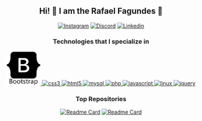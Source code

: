 <h2 align="center"> Hi! 👋 I am the Rafael Fagundes 🦅</h2>

<div align="center">
  
[![Instagram](https://img.shields.io/badge/Instagram-E4405F?style=for-the-badge&logo=instagram&logoColor=white)](https://www.instagram.com/2falcon.psy/)
[![Discord](https://img.shields.io/badge/Discord-7289DA?style=for-the-badge&logo=discord&logoColor=white)](http://discordapp.com/users/484477512001388545/)
[![Linkedin](https://img.shields.io/badge/LinkedIn-0077B5?style=for-the-badge&logo=linkedin&logoColor=white)](https://www.linkedin.com/in/rafael-fagundes-518974258/)
</div>


<h3 align="center"> Technologies that I specialize in </h3>

<p align="center"> 
<a href="https://getbootstrap.com"> <img src="https://raw.githubusercontent.com/devicons/devicon/master/icons/bootstrap/bootstrap-plain-wordmark.svg" alt="bootstrap" width="90" height="90"> </a> <a href="https://www.w3schools.com/css/"> <img src="https://icongr.am/devicon/css3-original.svg?size=90&color=currentColor" alt="css3"> </a> <a href=""> <img src="https://icongr.am/devicon/html5-original.svg?size=90&color=currentColor" alt="html5"> </a> <a href="https://www.mysql.com/"> <img src="https://icongr.am/devicon/mysql-original-wordmark.svg?size=130&color=currentColor" alt="mysql"> </a> <a href="https://www.php.net"> <img src="https://icongr.am/devicon/php-original.svg?size=120&color=currentColor" alt="php"> </a> <a href=""> <img src="https://icongr.am/devicon/javascript-original.svg?size=90&color=currentColor" alt="javascript"> </a> <a href=""> <img src="https://icongr.am/devicon/linux-original.svg?size=115&color=currentColor" alt="linux"> </a> <a href=""> <img src="https://icongr.am/devicon/jquery-original-wordmark.svg?size=128&color=currentColor" alt="jquery"> </a> 

</p>




<h3 align="center"> Top Repositories </h3>

<div align="center">
  
[![Readme Card](https://github-readme-stats.vercel.app/api/pin/?username=FalconTFagundes&repo=actionHeroes-dashboard)](https://github.com/FalconTFagundes/actionHeroes-dashboard.git) [![Readme Card](https://github-readme-stats.vercel.app/api/pin/?username=FalconTFagundes&repo=tcc-DivinoSabor)](https://github.com/FalconTFagundes/tcc-DivinoSabor)
</div>


